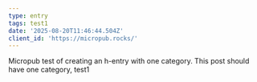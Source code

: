 ```yaml
---
type: entry
tags: test1
date: '2025-08-20T11:46:44.504Z'
client_id: 'https://micropub.rocks/'
---
```

Micropub test of creating an h-entry with one category. This post should have one category, test1
